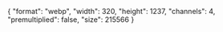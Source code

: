 {
  "format": "webp",
  "width": 320,
  "height": 1237,
  "channels": 4,
  "premultiplied": false,
  "size": 215566
}